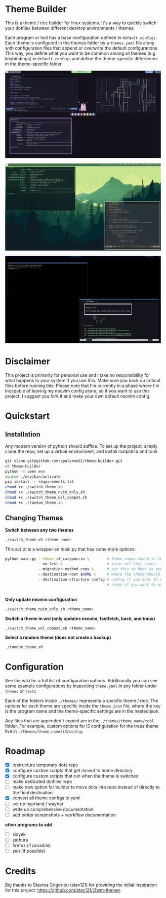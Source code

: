 # Theme Builder 

This is a theme / rice builder for linux systems. It's a way to quickly switch
your dotfiles between different desktop environments / themes. 

Each program or tool has a base configuration defined in `default_configs`. Each
theme is configured in the themes folder by a `themes.yaml` file along with
configuration files that append or overwrite the default configurations. This
way, you define what you want to be common among all themes (e.g. keybindings)
in `default_configs` and define the theme-specific differences in the
theme-specific folder.

![Screenshot for i3 catppuccin theme](themes/i3_catppuccin/i3_catppuccin_screenshot.png)

![Screenshot for trees theme](themes/trees/trees_screenshot.png)

![Screenshot for minimal theme](themes/i3_minimal/i3_minimal_screenshot.png)

# Disclaimer

This project is primarily for personal use and I take no responsibility for
what happens to your system if you use this. Make sure you back up critical
files before running this. Please note that I'm currently in a phase where I'm
incapable of leaving my neovim config alone, so if you want to use this project,
I suggest you fork it and make your own default neovim config.

# Quickstart

## Installation 
Any modern version of python should suffice. To set up the project, simply clone
the repo, set up a virtual environment, and install matplotlib and toml.

```bash 
git clone git@github.com:apalermo01/theme-builder.git
cd theme-builder 
python -m venv env 
source ./env/bin/activate 
pip install -r requirements.txt
chmod +x ./switch_theme.sh
chmod +x ./switch_theme_nvim_only.sh
chmod +x ./switch_theme_wsl_compat.sh
chmod +x ./random_theme.sh

```

## Changing Themes

**Switch between any two themes**

```bash
./switch_theme.sh <theme name>
```

This script is a wrapper on main.py that has some more options:

```bash 
python main.py --theme i3_catppuccin \        # theme names found in the themes folder
               --no-test \                    # turns off test cases
               --migration-method copy \      # set this to None to overwrite nothing and inspect the build folder
               --destination-root $HOME \     # where the theme should get moved to
               --destination-structure config # config if you want to move directly to home directory
                                              # roles if you want to use some other automation tool to install the dotfiles
               

```

**Only update neovim configuration**
```bash
./switch_theme_nvim_only.sh <theme_name>
```

**Switch a theme in wsl (only updates neovim, fastfetch, bash, and tmux)**
```bash
./switch_theme_wsl_compat.sh <theme_name>
```

**Select a random theme (does not create a backup)**
```bash
./random_theme.sh
```


# Configuration 

See the wiki for a full list of configuration options. Additionally you can see
some example configurations by inspecting `theme.yaml` in any folder under
`themes` or `tests`

Each of the folders inside `./themes/` represents a specific theme / rice. The
options for each theme are specific inside the `theme.json` file, where the key
is the program name and the theme-specific settings are in the nested json.

Any files that are appended / copied are in the `./themes/theme_name/tool`
folder. For example, custom options for i3 configuration for the trees theme
live in `./themes/theme_name/i3/config`. 

# Roadmap
- [x] restructure temporary dots repo 
- [x] configure custom scripts that get moved to home directory 
- [x] configure custom scripts that run when the theme is switched
- [ ] make dedicated dotfiles repo 
- [ ] make new option for builder to move dots into repo instead of directly to the final destination
- [x] convert all theme configs to yaml
- [ ] set up hyprland / waybar
- [ ] write up comprehensive documentation
- [ ] add better screenshots + workflow documentation

**other programs to add**
- [ ] sioyek
- [ ] zathura
- [ ] firefox (if possible)
- [ ] zen (if possible)

# Credits
Big thanks to Stavros Grigoriou (stav121) for providing the initial inspiration
for this project: https://github.com/stav121/i3wm-themer.


